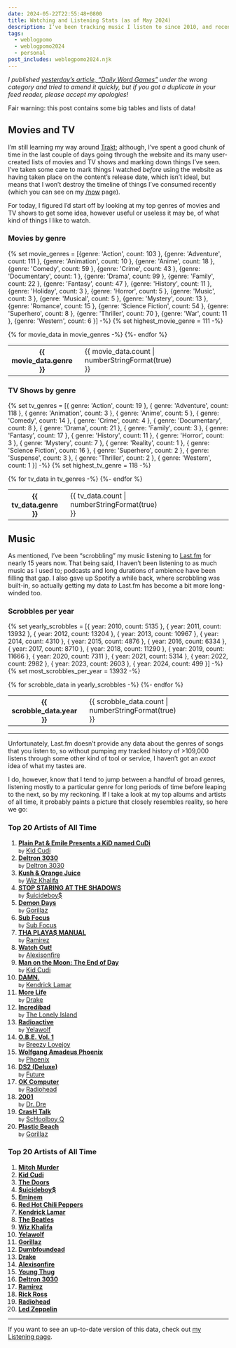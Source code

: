 ```yaml
---
date: 2024-05-22T22:55:48+0800
title: Watching and Listening Stats (as of May 2024)
description: I’ve been tracking music I listen to since 2010, and recently started using Trakt for movies and TV shows. I decided to collate some of the data to visualise my listening and watching habits.
tags:
  - weblogpomo
  - weblogpomo2024
  - personal
post_includes: weblogpomo2024.njk
---
```


<p class="rss-only"><em>I published <a href="/article/daily-word-games/">yesterday’s article, <q>Daily Word Games</q></a> under the wrong category and tried to amend it quickly, but if you got a duplicate in your feed reader, please accept my apologies!</em></p>

<div class=" [ box ] ">
    <p>Fair warning: this post contains some big tables and lists of data!</p>
</div>

## Movies and TV

I’m still learning my way around [Trakt](https://trakt.tv); although, I’ve spent a good chunk of time in the last couple of days going through the website and its many user-created lists of movies and TV shows and marking down things I’ve seen. I’ve taken some care to mark things I watched *before* using the website as having taken place on the content’s release date, which isn’t ideal, but means that I won’t destroy the timeline of things I’ve consumed recently (which you can see on my [/now](/now/) page).

For today, I figured I’d start off by looking at my top genres of movies and TV shows to get some idea, however useful or useless it may be, of what kind of things I like to watch.

### Movies by genre

{% set movie_genres = [{genre: 'Action', count: 103 }, {genre: 'Adventure', count: 111 }, {genre: 'Animation', count: 10 }, {genre: 'Anime', count: 18 }, {genre: 'Comedy', count: 59 }, {genre: 'Crime', count: 43 }, {genre: 'Documentary', count: 1 }, {genre: 'Drama', count: 99 }, {genre: 'Family', count: 22 }, {genre: 'Fantasy', count: 47 }, {genre: 'History', count: 11 }, {genre: 'Holiday', count: 3 }, {genre: 'Horror', count: 5 }, {genre: 'Music', count: 3 }, {genre: 'Musical', count: 5 }, {genre: 'Mystery', count: 13 }, {genre: 'Romance', count: 15 }, {genre: 'Science Fiction', count: 54 }, {genre: 'Superhero', count: 8 }, {genre: 'Thriller', count: 70 }, {genre: 'War', count: 11 }, {genre: 'Western', count: 6 }] -%}
{% set highest_movie_genre = 111 -%}
<table style="border-block-start: 0;">
    <tbody>
        {% for movie_data in movie_genres -%}
            <tr>
                <th class=" [ numeral ] ">{{ movie_data.genre }}</th>
                <td class=" [ numeral  strong ] " style="padding-inline-start: 1lh; padding-inline-end: var(--size-medium);">{{ movie_data.count | numberStringFormat(true) }}</td>
                <td class="no-rss" style="inline-size: 100%; padding-inline: 0;">
                    <div class=" [ background--raven ] " style="background-image: linear-gradient(to bottom, transparent, color-mix(in oklab, var(--color-mineshaft), transparent calc(100% - var(--opacity-beta)))); inline-size: {{ (movie_data.count / highest_movie_genre * 100) | maxDecimals }}%; block-size: 1lh; border-radius: var(--size-border-default);"></div>
                </td>
            </tr>
        {%- endfor %}
    </tbody>
</table>

### TV Shows by genre

{% set tv_genres = [{ genre: 'Action', count: 19 }, { genre: 'Adventure', count: 118 }, { genre: 'Animation', count: 3 }, { genre: 'Anime', count: 5 }, { genre: 'Comedy', count: 14 }, { genre: 'Crime', count: 4 }, { genre: 'Documentary', count: 8 }, { genre: 'Drama', count: 21 }, { genre: 'Family', count: 3 }, { genre: 'Fantasy', count: 17 }, { genre: 'History', count: 11 }, { genre: 'Horror', count: 3 }, { genre: 'Mystery', count: 7 }, { genre: 'Reality', count: 1 }, { genre: 'Science Fiction', count: 16 }, { genre: 'Superhero', count: 2 }, { genre: 'Suspense', count: 3 }, { genre: 'Thriller', count: 2 }, { genre: 'Western', count: 1 }] -%}
{% set highest_tv_genre = 118 -%}
<table style="border-block-start: 0;">
    <tbody>
        {% for tv_data in tv_genres -%}
            <tr>
                <th class=" [ numeral ] ">{{ tv_data.genre }}</th>
                <td class=" [ numeral  strong ] " style="padding-inline-start: 1lh; padding-inline-end: var(--size-medium);">{{ tv_data.count | numberStringFormat(true) }}</td>
                <td class="no-rss" style="inline-size: 100%; padding-inline: 0;">
                    <div class=" [ background--raven ] " style="background-image: linear-gradient(to bottom, transparent, color-mix(in oklab, var(--color-mineshaft), transparent calc(100% - var(--opacity-beta)))); inline-size: {{ (tv_data.count / highest_tv_genre * 100) | maxDecimals }}%; block-size: 1lh; border-radius: var(--size-border-default);"></div>
                </td>
            </tr>
        {%- endfor %}
    </tbody>
</table>

## Music

As mentioned, I’ve been <q>scrobbling</q> my music listening to [Last.fm](https://www.last.fm) for nearly 15 years now. That being said, I haven’t been listening to as much music as I used to; podcasts and long durations of ambience have been filling that gap. I also gave up Spotify a while back, where scrobbling was built-in, so actually getting my data *to* Last.fm has become a bit more long-winded too.

### Scrobbles per year

{% set yearly_scrobbles = [{ year: 2010, count: 5135 }, { year: 2011, count: 13932 }, { year: 2012, count: 13204 }, { year: 2013, count: 10967 }, { year: 2014, count: 4310 }, { year: 2015, count: 4876 }, { year: 2016, count: 6334 }, { year: 2017, count: 8710 }, { year: 2018, count: 11290 }, { year: 2019, count: 11666 }, { year: 2020, count: 7311 }, { year: 2021, count: 5314 }, { year: 2022, count: 2982 }, { year: 2023, count: 2603 }, { year: 2024, count: 499 }] -%}
{% set most_scrobbles_per_year = 13932 -%}
<table style="border-block-start: 0;">
    <tbody>
        {% for scrobble_data in yearly_scrobbles -%}
            <tr>
                <th class=" [ numeral ] ">{{ scrobble_data.year }}</th>
                <td class=" [ numeral  strong ] " style="padding-inline-start: 1lh; padding-inline-end: var(--size-medium);">{{ scrobble_data.count | numberStringFormat(true) }}</td>
                <td class="no-rss" style="inline-size: 100%; padding-inline: 0;">
                    <div class=" [ background--raven ] " style="background-image: linear-gradient(to bottom, transparent, color-mix(in oklab, var(--color-mineshaft), transparent calc(100% - var(--opacity-beta)))); inline-size: {{ (scrobble_data.count / most_scrobbles_per_year * 100) | maxDecimals }}%; block-size: 1lh; border-radius: var(--size-border-default);"></div>
                </td>
            </tr>
        {%- endfor %}
    </tbody>
</table>

<hr style="--rule-space: var(--size-medium);">

Unfortunately, Last.fm doesn’t provide any data about the genres of songs that you listen to, so without pumping my tracked history of >109,000 listens through some other kind of tool or service, I haven’t got an *exact* idea of what my tastes are.

I do, however, know that I tend to jump between a handful of broad genres, listening mostly to a particular genre for long periods of time before leaping to the next, so by my reckoning. If I take a look at my top albums and artists of all time, it probably paints a picture that closely resembles reality, so here we go:

### Top 20 Artists of All Time

<ol class="[ grid ] [ shelf ] " style="--row-gap: 1rem">
    <li>
        <a href="https://www.last.fm/music/Kid+Cudi/Plain+Pat+&amp;+Emile+Presents+a+KiD+named+CuDi" rel="external noopener"><strong>Plain Pat &amp; Emile Presents a KiD named CuDi</strong></a><br><small>by</small> <a href="https://www.last.fm/music/Kid+Cudi" rel="external noopener">Kid Cudi</a>
    </li>
    <li>
        <a href="https://www.last.fm/music/Deltron+3030/Deltron+3030" rel="external noopener"><strong>Deltron 3030</strong></a><br><small>by</small> <a href="https://www.last.fm/music/Deltron+3030" rel="external noopener">Deltron 3030</a>
    </li>
    <li>
        <a href="https://www.last.fm/music/Wiz+Khalifa/Kush+&amp;+Orange+Juice" rel="external noopener"><strong>Kush &amp; Orange Juice</strong></a><br><small>by</small> <a href="https://www.last.fm/music/Wiz+Khalifa" rel="external noopener">Wiz Khalifa</a>
    </li>
    <li>
        <a href="https://www.last.fm/music/$uicideboy$/STOP+STARING+AT+THE+SHADOWS" rel="external noopener"><strong>STOP STARING AT THE SHADOWS</strong></a><br><small>by</small> <a href="https://www.last.fm/music/$uicideboy$" rel="external noopener">$uicideboy$</a>
    </li>
    <li>
        <a href="https://www.last.fm/music/Gorillaz/Demon+Days" rel="external noopener"><strong>Demon Days</strong></a><br><small>by</small> <a href="https://www.last.fm/music/Gorillaz" rel="external noopener">Gorillaz</a>
    </li>
    <li>
        <a href="https://www.last.fm/music/Sub+Focus/Sub+Focus" rel="external noopener"><strong>Sub Focus</strong></a><br><small>by</small> <a href="https://www.last.fm/music/Sub+Focus" rel="external noopener">Sub Focus</a>
    </li>
    <li>
        <a href="https://www.last.fm/music/Ramirez/THA+PLAYA$+MANUAL" rel="external noopener"><strong>THA PLAYA$ MANUAL</strong></a><br><small>by</small> <a href="https://www.last.fm/music/Ramirez" rel="external noopener">Ramirez</a>
    </li>
    <li>
        <a href="https://www.last.fm/music/Alexisonfire/Watch+Out!" rel="external noopener"><strong>Watch Out!</strong></a><br><small>by</small> <a href="https://www.last.fm/music/Alexisonfire" rel="external noopener">Alexisonfire</a>
    </li>
    <li>
        <a href="https://www.last.fm/music/Kid+Cudi/Man+on+the+Moon:+The+End+of+Day" rel="external noopener"><strong>Man on the Moon: The End of Day</strong></a><br><small>by</small> <a href="https://www.last.fm/music/Kid+Cudi" rel="external noopener">Kid Cudi</a>
    </li>
    <li>
        <a href="https://www.last.fm/music/Kendrick+Lamar/DAMN." rel="external noopener"><strong>DAMN.</strong></a><br><small>by</small> <a href="https://www.last.fm/music/Kendrick+Lamar" rel="external noopener">Kendrick Lamar</a>
    </li>
    <li>
        <a href="https://www.last.fm/music/Drake/More+Life" rel="external noopener"><strong>More Life</strong></a><br><small>by</small> <a href="https://www.last.fm/music/Drake" rel="external noopener">Drake</a>
    </li>
    <li>
        <a href="https://www.last.fm/music/The+Lonely+Island/Incredibad" rel="external noopener"><strong>Incredibad</strong></a><br><small>by</small> <a href="https://www.last.fm/music/The+Lonely+Island" rel="external noopener">The Lonely Island</a>
    </li>
    <li>
        <a href="https://www.last.fm/music/Yelawolf/Radioactive" rel="external noopener"><strong>Radioactive</strong></a><br><small>by</small> <a href="https://www.last.fm/music/Yelawolf" rel="external noopener">Yelawolf</a>
    </li>
    <li>
        <a href="https://www.last.fm/music/Breezy+Lovejoy/O.B.E.+Vol.+1" rel="external noopener"><strong>O.B.E. Vol. 1</strong></a><br><small>by</small> <a href="https://www.last.fm/music/Breezy+Lovejoy" rel="external noopener">Breezy Lovejoy</a>
    </li>
    <li>
        <a href="https://www.last.fm/music/Phoenix/Wolfgang+Amadeus+Phoenix" rel="external noopener"><strong>Wolfgang Amadeus Phoenix</strong></a><br><small>by</small> <a href="https://www.last.fm/music/Phoenix" rel="external noopener">Phoenix</a>
    </li>
    <li>
        <a href="https://www.last.fm/music/Future/DS2+(Deluxe)" rel="external noopener"><strong>DS2 (Deluxe)</strong></a><br><small>by</small> <a href="https://www.last.fm/music/Future" rel="external noopener">Future</a>
    </li>
    <li>
        <a href="https://www.last.fm/music/Radiohead/OK+Computer" rel="external noopener"><strong>OK Computer</strong></a><br><small>by</small> <a href="https://www.last.fm/music/Radiohead" rel="external noopener">Radiohead</a>
    </li>
    <li>
        <a href="https://www.last.fm/music/Dr.+Dre/2001" rel="external noopener"><strong>2001</strong></a><br><small>by</small> <a href="https://www.last.fm/music/Dr.+Dre" rel="external noopener">Dr. Dre</a>
    </li>
    <li>
        <a href="https://www.last.fm/music/ScHoolboy+Q/CrasH+Talk" rel="external noopener"><strong>CrasH Talk</strong></a><br><small>by</small> <a href="https://www.last.fm/music/ScHoolboy+Q" rel="external noopener">ScHoolboy Q</a>
    </li>
    <li>
        <a href="https://www.last.fm/music/Gorillaz/Plastic+Beach" rel="external noopener"><strong>Plastic Beach</strong></a><br><small>by</small> <a href="https://www.last.fm/music/Gorillaz" rel="external noopener">Gorillaz</a>
    </li>
</ol>

### Top 20 Artists of All Time

<ol class="[ grid ] shelf" style="--row-gap: 1rem">
    <li>
        <a href="https://www.last.fm/music/Mitch+Murder"><strong>Mitch Murder</strong></a>
    </li>
    <li>
        <a href="https://www.last.fm/music/Kid+Cudi"><strong>Kid Cudi</strong></a>
    </li>
    <li>
        <a href="https://www.last.fm/music/The+Doors"><strong>The Doors</strong></a>
    </li>
    <li>
        <a href="https://www.last.fm/music/$uicideboy$"><strong>$uicideboy$</strong></a>
    </li>
    <li>
        <a href="https://www.last.fm/music/Eminem"><strong>Eminem</strong></a>
    </li>
    <li>
        <a href="https://www.last.fm/music/Red+Hot+Chili+Peppers"><strong>Red Hot Chili Peppers</strong></a>
    </li>
    <li>
        <a href="https://www.last.fm/music/Kendrick+Lamar"><strong>Kendrick Lamar</strong></a>
    </li>
    <li>
        <a href="https://www.last.fm/music/The+Beatles"><strong>The Beatles</strong></a>
    </li>
    <li>
        <a href="https://www.last.fm/music/Wiz+Khalifa"><strong>Wiz Khalifa</strong></a>
    </li>
    <li>
        <a href="https://www.last.fm/music/Yelawolf"><strong>Yelawolf</strong></a>
    </li>
    <li>
        <a href="https://www.last.fm/music/Gorillaz"><strong>Gorillaz</strong></a>
    </li>
    <li>
        <a href="https://www.last.fm/music/Dumbfoundead"><strong>Dumbfoundead</strong></a>
    </li>
    <li>
        <a href="https://www.last.fm/music/Drake"><strong>Drake</strong></a>
    </li>
    <li>
        <a href="https://www.last.fm/music/Alexisonfire"><strong>Alexisonfire</strong></a>
    </li>
    <li>
        <a href="https://www.last.fm/music/Young+Thug"><strong>Young Thug</strong></a>
    </li>
    <li>
        <a href="https://www.last.fm/music/Deltron+3030"><strong>Deltron 3030</strong></a>
    </li>
    <li>
        <a href="https://www.last.fm/music/Ramirez"><strong>Ramirez</strong></a>
    </li>
    <li>
        <a href="https://www.last.fm/music/Rick+Ross"><strong>Rick Ross</strong></a>
    </li>
    <li>
        <a href="https://www.last.fm/music/Radiohead"><strong>Radiohead</strong></a>
    </li>
    <li>
        <a href="https://www.last.fm/music/Led+Zeppelin"><strong>Led Zeppelin</strong></a>
    </li>
</ol>

<hr style="--rule-space: var(--size-medium);">

If you want to see an up-to-date version of this data, check out [my Listening page](/listening/).
